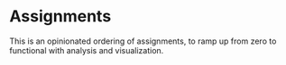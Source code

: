 # Assignments

This is an opinionated ordering of assignments, to ramp up from zero to functional with analysis and visualization. 
